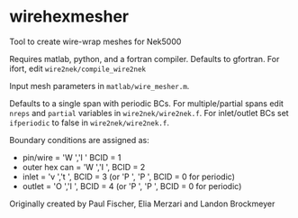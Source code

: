 # wirehexmesher
Tool to create wire-wrap meshes for Nek5000

Requires matlab, python, and a fortran compiler.
Defaults to gfortran.
For ifort, edit `wire2nek/compile_wire2nek`

Input mesh parameters in `matlab/wire_mesher.m`.

Defaults to a single span with periodic BCs. 
For multiple/partial spans edit `nreps` and `partial` variables in `wire2nek/wire2nek.f`.
For inlet/outlet BCs set `ifperiodic` to false in `wire2nek/wire2nek.f`.

Boundary conditions are assigned as:

- pin/wire = 'W  ','I  ' BCID = 1
- outer hex can = 'W  ','I  ', BCID = 2
- inlet = 'v  ','t  ', BCID = 3 (or 'P  ', 'P  ', BCID = 0 for periodic)
- outlet = 'O  ','I  ', BCID = 4 (or 'P  ', 'P  ', BCID = 0 for periodic)

Originally created by Paul Fischer, Elia Merzari and Landon Brockmeyer
